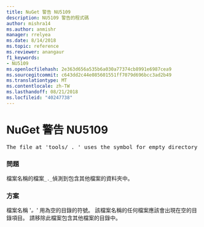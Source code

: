 ```yaml
---
title: NuGet 警告 NU5109
description: NU5109 警告的程式碼
author: mishra14
ms.author: anmishr
manager: rrelyea
ms.date: 8/14/2018
ms.topic: reference
ms.reviewer: anangaur
f1_keywords:
- NU5109
ms.openlocfilehash: 2e363d656a535b6a030a77374cb8991e6987cea9
ms.sourcegitcommit: c643dd2c44e085601551ff7079d696bcc3ad2b49
ms.translationtype: MT
ms.contentlocale: zh-TW
ms.lasthandoff: 08/21/2018
ms.locfileid: "40247738"
---
```

# <a name="nuget-warning-nu5109"></a>NuGet 警告 NU5109
<pre>The file at 'tools/_._' uses the symbol for empty directory '_._', but it is present in a directory that contains other files. Please remove this file from directories that contain other files.</pre>

### <a name="issue"></a>問題

檔案名稱的檔案`_._`偵測到包含其他檔案的資料夾中。


### <a name="solution"></a>方案

 檔案名稱 '_。_' 用為空的目錄的符號。 該檔案名稱的任何檔案應該會出現在空的目錄項目。 請移除此檔案包含其他檔案的目錄中。


